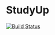# StudyUp
[![Build Status](https://travis-ci.org/{spcchung}/{ECS161/StudyUp}.png?branch=master)](https://travis-ci.org/{spcchung}/{ECS161/StudyUp})
